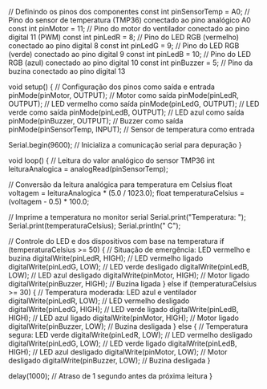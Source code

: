 // Definindo os pinos dos componentes
const int pinSensorTemp = A0; // Pino do sensor de temperatura (TMP36) conectado ao pino analógico A0
const int pinMotor = 11;      // Pino do motor do ventilador conectado ao pino digital 11 (PWM)
const int pinLedR = 8;        // Pino do LED RGB (vermelho) conectado ao pino digital 8
const int pinLedG = 9;        // Pino do LED RGB (verde) conectado ao pino digital 9
const int pinLedB = 10;       // Pino do LED RGB (azul) conectado ao pino digital 10
const int pinBuzzer = 5;     // Pino da buzina conectado ao pino digital 13

void setup() {
  // Configuração dos pinos como saída e entrada
  pinMode(pinMotor, OUTPUT);  // Motor como saída
  pinMode(pinLedR, OUTPUT);   // LED vermelho como saída
  pinMode(pinLedG, OUTPUT);   // LED verde como saída
  pinMode(pinLedB, OUTPUT);   // LED azul como saída
  pinMode(pinBuzzer, OUTPUT); // Buzzer como saída
  pinMode(pinSensorTemp, INPUT); // Sensor de temperatura como entrada

  Serial.begin(9600); // Inicializa a comunicação serial para depuração
}

void loop() {
  // Leitura do valor analógico do sensor TMP36
  int leituraAnalogica = analogRead(pinSensorTemp);
  
  // Conversão da leitura analógica para temperatura em Celsius
  float voltagem = leituraAnalogica * (5.0 / 1023.0);
  float temperaturaCelsius = (voltagem - 0.5) * 100.0;

  // Imprime a temperatura no monitor serial
  Serial.print("Temperatura: ");
  Serial.print(temperaturaCelsius);
  Serial.println(" C");

  // Controle do LED e dos dispositivos com base na temperatura
  if (temperaturaCelsius >= 50) {
    // Situação de emergência: LED vermelho e buzina
    digitalWrite(pinLedR, HIGH);  // LED vermelho ligado
    digitalWrite(pinLedG, LOW);   // LED verde desligado
    digitalWrite(pinLedB, LOW);   // LED azul desligado
    digitalWrite(pinMotor, HIGH); // Motor ligado
    digitalWrite(pinBuzzer, HIGH); // Buzina ligada
  } else if (temperaturaCelsius >= 30) {
    // Temperatura moderada: LED azul e ventilador
    digitalWrite(pinLedR, LOW);   // LED vermelho desligado
    digitalWrite(pinLedG, HIGH);  // LED verde ligado
    digitalWrite(pinLedB, HIGH);  // LED azul ligado
    digitalWrite(pinMotor, HIGH); // Motor ligado
    digitalWrite(pinBuzzer, LOW);  // Buzina desligada
  } else {
    // Temperatura segura: LED verde
    digitalWrite(pinLedR, LOW);   // LED vermelho desligado
    digitalWrite(pinLedG, LOW);   // LED verde ligado
    digitalWrite(pinLedB, HIGH);  // LED azul desligado
    digitalWrite(pinMotor, LOW);  // Motor desligado
    digitalWrite(pinBuzzer, LOW); // Buzina desligada
  }

  delay(1000); // Atraso de 1 segundo antes da próxima leitura
}
